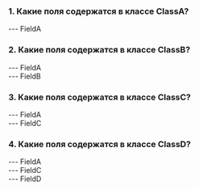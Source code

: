 <h3>1. Какие поля содержатся в классе ClassA?</h3>
--- FieldA

<h3>2. Какие поля содержатся в классе ClassB?</h3>
--- FieldA<br>
--- FieldB

<h3>3. Какие поля содержатся в классе ClassC?</h3>
--- FieldA<br>
--- FieldC

<h3>4. Какие поля содержатся в классе ClassD?</h3>
--- FieldA<br>
--- FieldC<br>
--- FieldD
